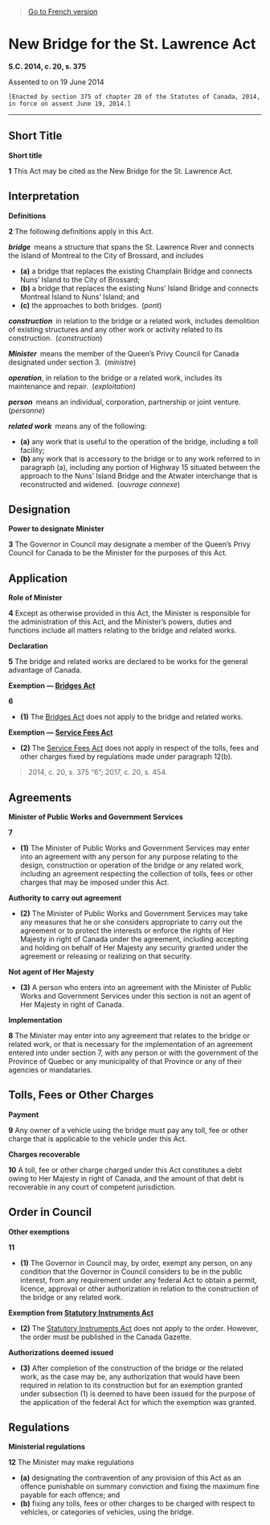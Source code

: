 > [Go to French version](/fr/Lois/Lois%20du%20Canada/2014/ch.%2020,%20s.%20375.md)

# New Bridge for the St. Lawrence Act

**S.C. 2014, c. 20, s. 375**


Assented to on 19 June 2014

```
[Enacted by section 375 of chapter 20 of the Statutes of Canada, 2014, in force on assent June 19, 2014.]
```
----------










## Short Title



**Short title**

**1** This Act may be cited as the New Bridge for the St. Lawrence Act.




## Interpretation



**Definitions**

**2** The following definitions apply in this Act.

***bridge*** means a structure that spans the St. Lawrence River and connects the Island of Montreal to the City of Brossard, and includes
- **(a)** a bridge that replaces the existing Champlain Bridge and connects Nuns’ Island to the City of Brossard;
- **(b)** a bridge that replaces the existing Nuns’ Island Bridge and connects Montreal Island to Nuns’ Island; and
- **(c)** the approaches to both bridges. (*pont*)

***construction*** in relation to the bridge or a related work, includes demolition of existing structures and any other work or activity related to its construction. (*construction*)

***Minister*** means the member of the Queen’s Privy Council for Canada designated under section 3. (*ministre*)

***operation***, in relation to the bridge or a related work, includes its maintenance and repair. (*exploitation*)

***person*** means an individual, corporation, partnership or joint venture. (*personne*)

***related work*** means any of the following:
- **(a)** any work that is useful to the operation of the bridge, including a toll facility;
- **(b)** any work that is accessory to the bridge or to any work referred to in paragraph (a), including any portion of Highway 15 situated between the approach to the Nuns’ Island Bridge and the Atwater interchange that is reconstructed and widened. (*ouvrage connexe*)




## Designation



**Power to designate Minister**

**3** The Governor in Council may designate a member of the Queen’s Privy Council for Canada to be the Minister for the purposes of this Act.




## Application



**Role of Minister**

**4** Except as otherwise provided in this Act, the Minister is responsible for the administration of this Act, and the Minister’s powers, duties and functions include all matters relating to the bridge and related works.




**Declaration**

**5** The bridge and related works are declared to be works for the general advantage of Canada.




**Exemption — [Bridges Act](/en/Acts/Revised%20Statutes%20of%20Canada/B/B-8.md)**

**6** 

- **(1)** The [Bridges Act](/en/Acts/Revised%20Statutes%20of%20Canada/B/B-8.md) does not apply to the bridge and related works.

**Exemption — [Service Fees Act](/en/Acts/Statutes%20of%20Canada/2017/c.%2020,%20s.%20451.md)**

- **(2)** The [Service Fees Act](/en/Acts/Statutes%20of%20Canada/2017/c.%2020,%20s.%20451.md) does not apply in respect of the tolls, fees and other charges fixed by regulations made under paragraph 12(b).
> 2014, c. 20, s. 375 “6”; 2017, c. 20, s. 454.





## Agreements



**Minister of Public Works and Government Services**

**7** 

- **(1)** The Minister of Public Works and Government Services may enter into an agreement with any person for any purpose relating to the design, construction or operation of the bridge or any related work, including an agreement respecting the collection of tolls, fees or other charges that may be imposed under this Act.

**Authority to carry out agreement**

- **(2)** The Minister of Public Works and Government Services may take any measures that he or she considers appropriate to carry out the agreement or to protect the interests or enforce the rights of Her Majesty in right of Canada under the agreement, including accepting and holding on behalf of Her Majesty any security granted under the agreement or releasing or realizing on that security.

**Not agent of Her Majesty**

- **(3)** A person who enters into an agreement with the Minister of Public Works and Government Services under this section is not an agent of Her Majesty in right of Canada.




**Implementation**

**8** The Minister may enter into any agreement that relates to the bridge or related work, or that is necessary for the implementation of an agreement entered into under section 7, with any person or with the government of the Province of Quebec or any municipality of that Province or any of their agencies or mandataries.




## Tolls, Fees or Other Charges



**Payment**

**9** Any owner of a vehicle using the bridge must pay any toll, fee or other charge that is applicable to the vehicle under this Act.




**Charges recoverable**

**10** A toll, fee or other charge charged under this Act constitutes a debt owing to Her Majesty in right of Canada, and the amount of that debt is recoverable in any court of competent jurisdiction.




## Order in Council



**Other exemptions**

**11** 

- **(1)** The Governor in Council may, by order, exempt any person, on any condition that the Governor in Council considers to be in the public interest, from any requirement under any federal Act to obtain a permit, licence, approval or other authorization in relation to the construction of the bridge or any related work.

**Exemption from [Statutory Instruments Act](/en/Acts/Revised%20Statutes%20of%20Canada/S/S-22.md)**

- **(2)** The [Statutory Instruments Act](/en/Acts/Revised%20Statutes%20of%20Canada/S/S-22.md) does not apply to the order. However, the order must be published in the Canada Gazette.

**Authorizations deemed issued**

- **(3)** After completion of the construction of the bridge or the related work, as the case may be, any authorization that would have been required in relation to its construction but for an exemption granted under subsection (1) is deemed to have been issued for the purpose of the application of the federal Act for which the exemption was granted.




## Regulations



**Ministerial regulations**

**12** The Minister may make regulations
- **(a)** designating the contravention of any provision of this Act as an offence punishable on summary conviction and fixing the maximum fine payable for each offence; and
- **(b)** fixing any tolls, fees or other charges to be charged with respect to vehicles, or categories of vehicles, using the bridge.


